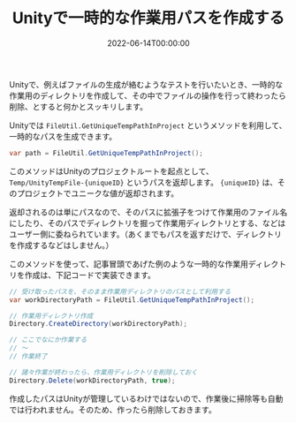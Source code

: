 ﻿---
type: "tech"
title: "Unityで一時的な作業用パスを作成する"
description: "Unityで一時的なファイル作業を行う際などに利用できる、一時的なパスを生成する　FileUtil.GetUniqueTempPathInProject について紹介します。"
tags: ["Unity"]
date: "2022-06-14T00:00:00"

---

Unityで、例えばファイルの生成が絡むようなテストを行いたいとき、一時的な作業用のディレクトリを作成して、その中でファイルの操作を行って終わったら削除、とすると何かとスッキリします。



Unityでは `FileUtil.GetUniqueTempPathInProject` というメソッドを利用して、一時的なパスを生成できます。

```csharp
var path = FileUtil.GetUniqueTempPathInProject();
```




このメソッドはUnityのプロジェクトルートを起点として、 `Temp/UnityTempFile-{uniqueID}`  というパスを返却します。 `{uniqueID}` は、そのプロジェクトでユニークな値が返却されます。



返却されるのは単にパスなので、そのパスに拡張子をつけて作業用のファイル名にしたり、そのパスでディレクトリを掘って作業用ディレクトリとする、などはユーザー側に委ねられています。（あくまでもパスを返すだけで、ディレクトリを作成するなどはしません。）



このメソッドを使って、記事冒頭であげた例のような一時的な作業用ディレクトリを作成は、下記コードで実装できます。



```csharp
// 受け取ったパスを、そのまま作業用ディレクトリのパスとして利用する
var workDirectoryPath = FileUtil.GetUniqueTempPathInProject();

// 作業用ディレクトリ作成
Directory.CreateDirectory(workDirectoryPath);

// ここでなにか作業する
// 〜
// 作業終了

// 諸々作業が終わったら、作業用ディレクトリを削除しておく
Directory.Delete(workDirectoryPath, true);
```




作成したパスはUnityが管理しているわけではないので、作業後に掃除等も自動では行われません。そのため、作ったら削除しておきます。

